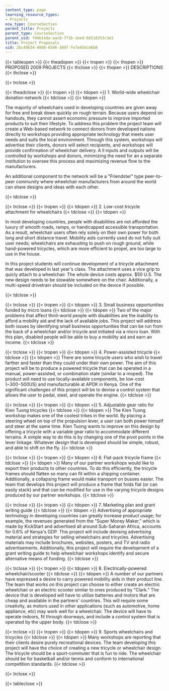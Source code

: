 ```yaml
---
content_type: page
learning_resource_types:
- Projects
ocw_type: CourseSection
parent_title: Projects
parent_type: CourseSection
parent_uid: fd4b14da-aac8-7f1b-1eed-66510253c3e3
title: Project Proposals
uid: 2bc49b34-4888-65d6-309f-fe7a45dce6b8
---
```


{{< tableopen >}}
{{< theadopen >}}
{{< tropen >}}
{{< thopen >}}
PROPOSED 2009 PROJECTS
{{< thclose >}}
{{< thopen >}}
DESCRIPTIONS
{{< thclose >}}

{{< trclose >}}

{{< theadclose >}}
{{< tropen >}}
{{< tdopen >}}
1\. World-wide wheelchair donation network
{{< tdclose >}}
{{< tdopen >}}


The majority of wheelchairs used in developing countries are given away for free and break down quickly on rough terrain. Because users depend on handouts, they cannot assert economic pressure to improve imported products to suit their lifestyle. To address this problem the project team will create a Web-based network to connect donors from developed nations directly to workshops providing appropriate technology that meets user needs and suits the local environment. Through this system, workshops will advertise their clients, donors will select recipients, and workshops will provide confirmation of wheelchair delivery. A ll inputs and outputs will be controlled by workshops and donors, minimizing the need for an a separate institution to oversee this process and maximizing revenue flow to the manufacturers.

An additional component to the network will be a "Friendster" type peer-to-peer community where wheelchair manufacturers from around the world can share designs and ideas with each other.


{{< tdclose >}}

{{< trclose >}}
{{< tropen >}}
{{< tdopen >}}
2\. Low-cost tricycle attachment for wheelchairs
{{< tdclose >}}
{{< tdopen >}}


In most developing countries, people with disabilities are not afforded the luxury of smooth roads, ramps, or handicapped accessible transportation. As a result, wheelchair users often rely solely on their own power for both long and short distance travel. Mobility aids currently used do not fully suit user needs; wheelchairs are exhausting to push on rough ground, while hand-powered tricycles, which are more efficient to propel, are too large to use in the house.

In this project students will continue development of a tricycle attachment that was developed in last year's class. The attachment uses a vice grip to quicly attach to a wheelchair. The whole device costs approx. $50 U.S. The new design needs to be stowable somewhere on the chair. Additionally, a multi-speed drivetrain should be included on the device if possible.


{{< tdclose >}}

{{< trclose >}}
{{< tropen >}}
{{< tdopen >}}
3\. Small business opportunities funded by micro loans
{{< tdclose >}}
{{< tdopen >}}
Two of the major problems that affect third-world people with disabilities are the inability to afford a mobility aid and the lack of available jobs. This project will address both issues by identifying small business opportunities that can be run from the back of a wheelchair and/or tricycle and initiated via a micro loan. With this plan, disabled people will be able to buy a mobility aid and earn an income.
{{< tdclose >}}

{{< trclose >}}
{{< tropen >}}
{{< tdopen >}}
4\. Power-assisted tricycle
{{< tdclose >}}
{{< tdopen >}}
There are some tricycle users who wish to travel farther and faster than they could under their own power. The aim of this project will be to produce a powered tricycle that can be operated in a manual, power-assisted, or combination state (similar to a moped). The product will need to use locally-available components, be low-cost (~$300-$500US) and manufacturable at APDK in Kenya. One of the significant challenges of this project will be to devise a control system that allows the user to pedal, steel, and operate the engine.
{{< tdclose >}}

{{< trclose >}}
{{< tropen >}}
{{< tdopen >}}
5\. Adjustable gear ratio for Kien Tuong tricycles
{{< tdclose >}}
{{< tdopen >}}
The Kien Tuong workshop makes one of the coolest trikes in the world. By placing a steering wheel on top of the propulsion lever, a user can both power himself and steer at the same time. Kien Tuong wants to improve on this design by offering a tricycle with a variable gear ratio to accommodate different terrains. A simple way to do this is by changing one of the pivot points in the lever linkage. Whatever design that is developed should be simple, robust, and able to shift on the fly.
{{< tdclose >}}

{{< trclose >}}
{{< tropen >}}
{{< tdopen >}}
6\. Flat-pack tricycle frame
{{< tdclose >}}
{{< tdopen >}}
Many of our partner workshops would like to export their products to other countries. To do this efficiently, the tricycle frames should flatten so many can fit within a shipping container. Additionally, a collapsing frame would make transport on busses easier. The team that develops this project will produce a frame that folds flat (or can easily stack) and that can be modified for use in the varying tricycle designs produced by our partner workshops.
{{< tdclose >}}

{{< trclose >}}
{{< tropen >}}
{{< tdopen >}}
7\. Marketing plan and grant writing guide
{{< tdclose >}}
{{< tdopen >}}
Advertising of appropriate technology in developing countries can greatly increase product usage; for example, the revenues generated from the "Super Money Maker," which is made by KickStart and advertised all around Sub-Saharan Africa, accounts for 0.6% of Kenya's GDP. This project will include devising advertising material and strategies for selling wheelchairs and tricycles. Advertising materials may include brochures, websites, posters, and TV and radio advertisements. Additionally, this project will require the development of a grant writing guide to help wheelchair workshops identify and secure alternative means of funding.
{{< tdclose >}}

{{< trclose >}}
{{< tropen >}}
{{< tdopen >}}
8\. Electrically-powered wheelchair/scooter
{{< tdclose >}}
{{< tdopen >}}
A number of our partners have expressed a desire to carry powered mobility aids in their product line. The team that works on this project can choose to either create an electric wheelchair or an electric scooter similar to ones produced by "Clark." The device that is developed will have to utilize batteries and motors that are cheap and available in the partners' countries. This will require some creativity, as motors used in other applications (such as automotive, home appliance, etc) may work well for a wheelchair. The device will have to operate indoors, fit through doorways, and include a control system that is operated by the upper body.
{{< tdclose >}}

{{< trclose >}}
{{< tropen >}}
{{< tdopen >}}
9\. Sports wheelchairs and tricycles
{{< tdclose >}}
{{< tdopen >}}
Many workshops are reporting that their clients desire purely recreational devices. The team developing this project will have the choice of creating a new tricycle or wheelchair design. The tricycle should be a sport-commuter that is fun to ride. The wheelchair should be for basketball and/or tennis and conform to international competition standards.
{{< tdclose >}}

{{< trclose >}}

{{< tableclose >}}